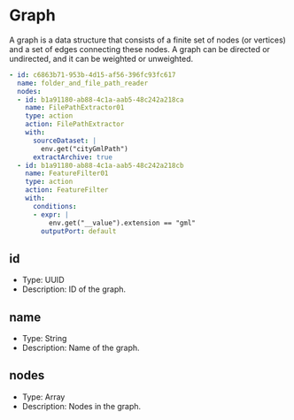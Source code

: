 # Graph

A graph is a data structure that consists of a finite set of nodes (or vertices) and a set of edges connecting these nodes. A graph can be directed or undirected, and it can be weighted or unweighted.

``` yaml
- id: c6863b71-953b-4d15-af56-396fc93fc617
  name: folder_and_file_path_reader
  nodes:
  - id: b1a91180-ab88-4c1a-aab5-48c242a218ca
    name: FilePathExtractor01
    type: action
    action: FilePathExtractor
    with:
      sourceDataset: |
        env.get("cityGmlPath")
      extractArchive: true
  - id: b1a91180-ab88-4c1a-aab5-48c242a218cb
    name: FeatureFilter01
    type: action
    action: FeatureFilter
    with:
      conditions:
      - expr: |
          env.get("__value").extension == "gml"
        outputPort: default
```

## id
* Type: UUID
* Description: ID of the graph.

## name
* Type: String
* Description: Name of the graph.

## nodes
* Type: Array
* Description: Nodes in the graph.


